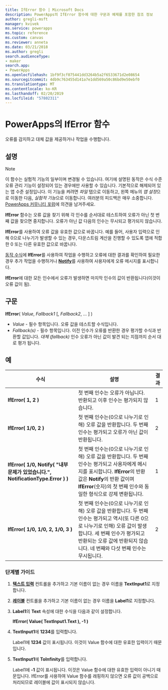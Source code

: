 ```yaml
---
title: IfError 함수 | Microsoft Docs
description: PowerApps의 IfError 함수에 대한 구문과 예제를 포함한 참조 정보
author: gregli-msft
manager: kvivek
ms.service: powerapps
ms.topic: reference
ms.custom: canvas
ms.reviewer: anneta
ms.date: 03/21/2018
ms.author: gregli
search.audienceType:
- maker
search.app:
- PowerApps
ms.openlocfilehash: 1bf9f3cf075441dd3264b5a2f6533671d2e08654
ms.sourcegitcommit: 4db9c763455d141a7e1dd569a50c86bd9e50ebf0
ms.translationtype: MT
ms.contentlocale: ko-KR
ms.lasthandoff: 02/20/2019
ms.locfileid: "57802311"
---
```

# <a name="iferror-function-in-powerapps"></a>PowerApps의 IfError 함수
오류를 감지하고 대체 값을 제공하거나 작업을 수행합니다.

## <a name="description"></a>설명
> [!NOTE]
> 이 함수는 실험적 기능의 일부이며 변경될 수 있습니다.  여기에 설명된 동작은 수식 수준 오류 관리 기능이 설정되어 있는 경우에만 사용할 수 있습니다.  기본적으로 해제되어 있는 앱 수준 설정입니다.  이 기능을 켜려면 *파일* 탭으로 이동하고, 왼쪽 메뉴의 *앱 설정*으로 이동한 다음, *실험적 기능*으로 이동합니다.  여러분의 피드백은 매우 소중합니다. [PowerApps 커뮤니티 포럼](https://powerusers.microsoft.com/t5/Expressions-and-Formulas/bd-p/How-To)에 의견을 남겨주세요.

**IfError** 함수는 오류 값을 찾기 위해 각 인수를 순서대로 테스트하여 오류가 아닌 첫 번째 값을 찾으면 중지합니다.  오류가 아닌 값 다음의 인수는 무시되고 평가되지 않습니다.

**IfError**를 사용하여 오류 값을 유효한 값으로 바꿉니다.  예를 들어, 사용자 입력으로 인해 0으로 나누기가 발생할 수 있는 경우, 다운스트림 계산을 진행할 수 있도록 앱에 적합한 0 또는 다른 유효한 값으로 바꿉니다.

[동작 수식](../working-with-formulas-in-depth.md)에 **IfError**를 사용하여 작업을 수행하고 오류에 대한 결과를 확인하여 필요한 경우 추가 작업을 수행하거나 [**Notify**](function-showerror.md)를 사용하여 사용자에게 오류 메시지를 표시합니다.

**IfError**에 대한 모든 인수에서 오류가 발생하면 마지막 인수의 값이 반환됩니다(이것이 오류 값이 됨). 

## <a name="syntax"></a>구문
**IfError**( *Value*, *Fallback1* [, *Fallback2*, ... ] )

* *Value* - 필수 항목입니다. 오류 값을 테스트할 수식입니다. 
* *Fallback(s)* - 필수 항목입니다. 이전 인수가 오류를 반환한 경우 평가할 수식과 반환할 값입니다.  *대체 (fallback)* 인수 오류가 아닌 값이 발견 되는 지점까지 순서 대로 평가 됩니다.

## <a name="examples"></a>예

| 수식 | 설명 | 결과 |
| --- | --- | --- |
| **IfError( 1, 2 )** |첫 번째 인수는 오류가 아닙니다.  반환되고 이후 인수는 평가되지 않습니다.   | 1 |
| **IfError( 1/0, 2 )** | 첫 번째 인수는(0으로 나누기로 인해) 오류 값을 반환합니다.  두 번째 인수는 평가되고 오류가 아닌 값이 반환됩니다. | 2 | 
| **IfError( 1/0, Notify( "내부 문제가 있었습니다.", NotificationType.Error ) )** | 첫 번째 인수는(0으로 나누기로 인해) 오류 값을 반환합니다.  두 번째 인수는 평가되고 사용자에게 메시지를 표시합니다.  **IfError**의 반환 값은 **Notify**의 반환 값이며 **IfError**(숫자)의 첫 번째 인수와 동일한 형식으로 강제 변환됩니다. | 1 |
| **IfError( 1/0, 1/0, 2, 1/0, 3 )** | 첫 번째 인수는(0으로 나누기로 인해) 오류 값을 반환합니다.  두 번째 인수는 평가되고 역시(또 다른 0으로 나누기로 인해) 오류 값이 발생합니다.  세 번째 인수가 평가되고 반환되는 오류 값에 반환되지 않습니다.  네 번째와 다섯 번째 인수는 무시됩니다.  | 2 |

### <a name="step-by-step"></a>단계별 가이드

1. **[텍스트 입력](../controls/control-text-input.md)** 컨트롤을 추가하고 기본 이름이 없는 경우 이름을 **TextInput1**로 지정합니다.

2. **[레이블](../controls/control-text-box.md)** 컨트롤을 추가하고 기본 이름이 없는 경우 이름을 **Label1**로 지정합니다.

3. **Label1**의 **Text** 속성에 대한 수식을 다음과 같이 설정합니다.

    **IfError( Value( TextInput1.Text ), -1 )**

4. **TextInput1**에 **1234**를 입력합니다.  

    Label1에 **1234** 값이 표시됩니다. 이것이 Value 함수에 대한 유효한 입력이기 때문입니다.

5. **TextInput1**에 **ToInfinity**를 입력합니다.

    Label1에 **-1** 값이 표시됩니다. 이것은 Value 함수에 대한 유효한 입력이 아니기 때문입니다.  IfError를 사용하여 Value 함수를 래핑하지 않으면 오류 값이 공백으로 처리되므로 레이블에 값이 표시되지 않습니다. 

